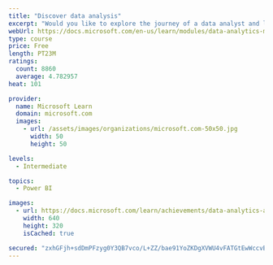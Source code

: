 ```yaml
---
title: "Discover data analysis"
excerpt: "Would you like to explore the journey of a data analyst and learn how a data analyst tells a story with data? In this module, you will explore the different roles in data and learn the different tasks of a data analyst."
webUrl: https://docs.microsoft.com/en-us/learn/modules/data-analytics-microsoft/
type: course
price: Free
length: PT23M
ratings:
  count: 8860
  average: 4.782957
heat: 101

provider:
  name: Microsoft Learn
  domain: microsoft.com
  images:
    - url: /assets/images/organizations/microsoft.com-50x50.jpg
      width: 50
      height: 50

levels:
  - Intermediate

topics:
  - Power BI

images:
  - url: https://docs.microsoft.com/learn/achievements/data-analytics-and-microsoft-social.png
    width: 640
    height: 320
    isCached: true

secured: "zxhGFjh+sdDmPFzyg0Y3QB7vco/L+ZZ/bae91YoZKDgXVWU4vFATGtEwWccvBKFiw7u7vk2KeL6vVKUbXZBc/Uy+E2eWVDe/B3TQULxULYiHYGu/kKKcqJQG+8sWpJuvAKsg48V5LhHhD1TL30LjJ8vi9BBT+puo0rHpjsfFU87ILAjPZAtSBPNanUez5QdnqebwAbKuIAOJ9N6gQLIdM9hmNTyFKfLXRPgt7z59uvTAuEY3V++Bwjrau2Ia1ni3RRPttAlTTSE5DtnLLhM1SSV8SKRjMzRtqwdqx92sp81T7etoXOmGowB5Ra5n4Mhblt7JeTuzDuCFkDYZsbFB4io285szTwcdcfaWima9Smi3f2ZFHDoq8IE5y6qeGWGlb00D9Wg2f6lzYTZgiZOMlk2iVa8+vz8a08Ih7txhHhE=;OqgQRI9dI9qsf2qvAMs2pA=="
---
```


